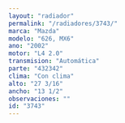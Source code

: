 ```yaml
---
layout: "radiador"
permalink: "/radiadores/3743/"
marca: "Mazda"
modelo: "626, MX6"
ano: "2002"
motor: "L4 2.0"
transmision: "Automática"
parte: "432342"
clima: "Con clima"
alto: "27 3/16"
ancho: "13 1/2"
observaciones: ""
id: "3743"
---
```


